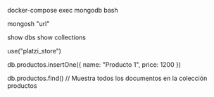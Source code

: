 
<!-- 
 CONECTARSE AL CONTENEDOR
 -->

docker-compose exec mongodb bash

<!-- 
CONECTADO AL MONGOSH
 -->

mongosh "url"

show dbs
show collections

<!-- 
CREAR Y USAR UNA BASE DE DATOS
-->
use("platzi_store")

<!-- 
INSERTAR DATOS
-->
db.productos.insertOne({
  name: "Producto 1",
  price: 1200
})

<!-- 
BUSCAR DATOS
-->
db.productos.find()  // Muestra todos los documentos en la colección productos

<!-- 
NOTA: Asegúrate de usar el nombre correcto de la colección:
- productos (plural)
- NO product
- NO producto
-->

